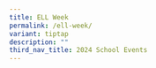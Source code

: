 ```yaml
---
title: ELL Week
permalink: /ell-week/
variant: tiptap
description: ""
third_nav_title: 2024 School Events
---
```

